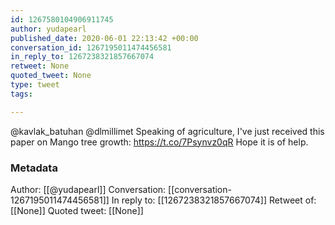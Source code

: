```yaml
---
id: 1267580104906911745
author: yudapearl
published_date: 2020-06-01 22:13:42 +00:00
conversation_id: 1267195011474456581
in_reply_to: 1267238321857667074
retweet: None
quoted_tweet: None
type: tweet
tags:

---
```


@kavlak_batuhan @dlmillimet Speaking of agriculture, I've just received this paper on Mango tree growth: https://t.co/7Psynvz0qR
Hope it is of help.

### Metadata

Author: [[@yudapearl]]
Conversation: [[conversation-1267195011474456581]]
In reply to: [[1267238321857667074]]
Retweet of: [[None]]
Quoted tweet: [[None]]
